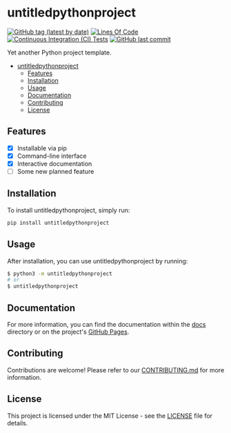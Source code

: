 # untitledpythonproject

[![GitHub tag (latest by date)](https://img.shields.io/github/v/tag/unkokaeru/untitledpythonproject?label=version)](https://github.com/unkokaeru/untitledpythonproject)
[![Lines Of Code](https://tokei.rs/b1/github/unkokaeru/untitledpythonproject?category=code)](https://github.com/unkokaeru/untitledpythonproject)
[![Continuous Integration (CI) Tests](https://img.shields.io/github/actions/workflow/status/unkokaeru/untitledpythonproject/continuous_integration.yml?label=tests)](https://github.com/unkokaeru/untitledpythonproject)
[![GitHub last commit](https://img.shields.io/github/last-commit/unkokaeru/untitledpythonproject)](https://github.com/unkokaeru/untitledpythonproject)

Yet another Python project template.

- [untitledpythonproject](#untitledpythonproject)
    - [Features](#features)
    - [Installation](#installation)
    - [Usage](#usage)
    - [Documentation](#documentation)
    - [Contributing](#contributing)
    - [License](#license)

## Features

- [x] Installable via pip
- [x] Command-line interface
- [x] Interactive documentation
- [ ] Some new planned feature

## Installation

To install untitledpythonproject, simply run:

```bash
pip install untitledpythonproject
```

## Usage

After installation, you can use untitledpythonproject by running:

```bash
$ python3 -m untitledpythonproject
# or
$ untitledpythonproject
```

## Documentation
For more information, you can find the documentation within the [docs](./docs/index.html) directory or on the project's [GitHub Pages](https://unkokaeru.github.io/untitledpythonproject/).

## Contributing

Contributions are welcome! Please refer to our [CONTRIBUTING.md](./CONTRIBUTING.md) for more information.

## License

This project is licensed under the MIT License - see the [LICENSE](./LICENSE) file for details.
